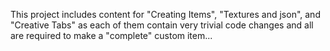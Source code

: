 This project includes content for "Creating Items", "Textures and json", and "Creative Tabs" as each of them contain very trivial code changes and all are required to make a "complete" custom item...

